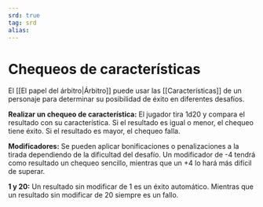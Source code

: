 ```yaml
---
srd: true
tag: srd
alias: 
---
```

# Chequeos de características

El [[El papel del árbitro|Árbitro]] puede usar las [[Características]] de un personaje para determinar su posibilidad de éxito en diferentes desafíos.

**Realizar un chequeo de característica:** El jugador tira 1d20 y compara el resultado con su característica. Si el resultado es igual o menor, el chequeo tiene éxito. Si el resultado es mayor, el chequeo falla.

**Modificadores:** Se pueden aplicar bonificaciones o penalizaciones a la tirada dependiendo de la dificultad del desafío. Un modificador de -4 tendrá como resultado un chequeo sencillo, mientras que un +4 lo hará más difícil de superar.

**1 y 20:** Un resultado sin modificar de 1 es un éxito automático. Mientras que un resultado sin modificar de 20 siempre es un fallo.